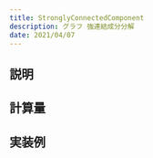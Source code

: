 ```yaml
---
title: StronglyConnectedComponent
description: グラフ 強連結成分分解
date: 2021/04/07
---
```


## 説明

## 計算量

## 実装例

```cpp import=/assets/Library/graph/stronglyconnectedcomponent.cpp
```
